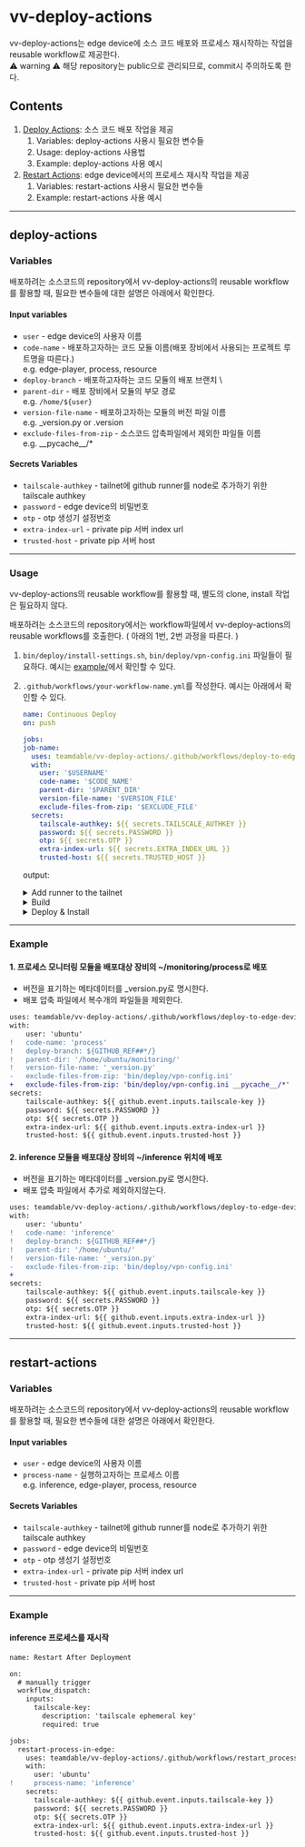 # vv-deploy-actions
vv-deploy-actions는 edge device에 소스 코드 배포와 프로세스 재시작하는 작업을 reusable workflow로 제공한다. \
⚠️ warning ⚠️ 해당 repository는 public으로 관리되므로, commit시 주의하도록 한다. 

## Contents
1. [Deploy Actions](#deploy-actions): 소스 코드 배포 작업을 제공
	1. Variables: deploy-actions 사용시 필요한 변수들
	2. Usage: deploy-actions 사용법
	3. Example: deploy-actions 사용 예시
2. [Restart Actions](#restart-actions): edge device에서의 프로세스 재시작 작업을 제공
	1. Variables: restart-actions 사용시 필요한 변수들
	2. Example: restart-actions 사용 예시
-------------------------------
## deploy-actions
### Variables
배포하려는 소스코드의 repository에서 vv-deploy-actions의 reusable workflow를 활용할 때, 필요한 변수들에 대한 설명은 아래에서 확인한다.

#### Input variables
- `user` - edge device의 사용자 이름
- `code-name` - 배포하고자하는 코드 모듈 이름(배포 장비에서 사용되는 프로젝트 루트명을 따른다.) \
e.g. edge-player, process, resource
- `deploy-branch` - 배포하고자하는 코드 모듈의 배포 브랜치 \
- `parent-dir` - 배포 장비에서 모듈의 부모 경로 \
e.g. `/home/${user}`
- `version-file-name` - 배포하고자하는 모듈의 버전 파일 이름 \
e.g.  _version.py or .version
- `exclude-files-from-zip` - 소스코드 압축파일에서 제외한 파일들 이름 \
e.g. \_\_pycache\_\_/*


#### Secrets Variables
- `tailscale-authkey` - tailnet에 github runner를 node로 추가하기 위한 tailscale authkey
- `password` - edge device의 비밀번호
- `otp` - otp 생성기 설정번호
- `extra-index-url` - private pip 서버 index url
- `trusted-host` - private pip 서버 host

-------------------------------

### Usage
vv-deploy-actions의 reusable workflow를 활용할 때, 별도의 clone, install 작업은 필요하지 않다.

배포하려는 소스코드의 repository에서는 workflow파일에서 vv-deploy-actions의 reusable workflows를 호출한다. ( 아래의 1번, 2번 과정을 따른다. )

1. `bin/deploy/install-settings.sh`, `bin/deploy/vpn-config.ini` 파일들이 필요하다. 예시는 [example/](https://github.com/teamdable/vv-deploy-actions/blob/main/example/)에서 확인할 수 있다.

2. `.github/workflows/your-workflow-name.yml`를 작성한다. 예시는 아래에서 확인할 수 있다.
	``` yml
	name: Continuous Deploy
	on: push

	jobs:
	job-name:
	  uses: teamdable/vv-deploy-actions/.github/workflows/deploy-to-edge-devices.yml@main
	  with:
	    user: '$USERNAME'
	    code-name: '$CODE_NAME'
	    parent-dir: '$PARENT_DIR'
	    version-file-name: '$VERSION_FILE'
	    exclude-files-from-zip: '$EXCLUDE_FILE'
	  secrets:
	    tailscale-authkey: ${{ secrets.TAILSCALE_AUTHKEY }}
	    password: ${{ secrets.PASSWORD }}
	    otp: ${{ secrets.OTP }}
	    extra-index-url: ${{ secrets.EXTRA_INDEX_URL }}
	    trusted-host: ${{ secrets.TRUSTED_HOST }}
	```

	output: 
	<details>
	<summary>Add runner to the tailnet</summary>

	- Success
		```
		Success.
		```

	- Fail: 정상적으로 tailscale authkey가 전달되지않았거나, key가 expire된 경우에는 이 step에서 종료됩니다.
	</details>

	<details>
	<summary>Build</summary>

	- Success
		```
		deleting: .github/
		deleting: .github/workflows/
		deleting: .github/workflows/main-cd.yml
		```
	</details>

	<details>
	<summary>Deploy & Install</summary>

	- All success: 모든 HOST에 성공적으로 배포되면, 정상적으로 종료됩니다.

		```
		hostname: 127.0.0.1
		build & deploy Success
		install Success

		hostname: 127.0.0.2
		build & deploy Success
		install Success

		hostname: 127.0.0.3
		build & deploy Success
		install Success

		Deploy와 Install에 실패한 기기들의 hostname은 다음과 같습니다
		Deploy: 
		Install:
		```

	- Fail: 모든 HOST에 배포를 진행하고, 과정이 완료된 후에 하나라도 배포가 실패했을 시에 Actions가 실패합니다.

		```
		hostname: 127.0.0.2
		build & deploy Success
		[err] target version과 source version이 일치하지않습니다

		hostname: 127.0.0.3
		[err] 배포 대상 edge device에 deploy 작업이 제대로 루어지지않았습니다

		Deploy와 Install에 실패한 기기들의 hostname은 다음과 습니다
		Deploy: 127.0.0.3
		Install: 127.0.0.2 127.0.0.3
		```
	</details>

-------------------------------

### Example
#### 1. 프로세스 모니터링 모듈을 배포대상 장비의 ~/monitoring/process로 배포
- 버전을 표기하는 메타데이터를 _version.py로 명시한다.
- 배포 압축 파일에서 복수개의 파일들을 제외한다.
```diff
uses: teamdable/vv-deploy-actions/.github/workflows/deploy-to-edge-devices.yml@main
with:
    user: 'ubuntu'
!   code-name: 'process'
!   deploy-branch: ${GITHUB_REF##*/}    
!   parent-dir: '/home/ubuntu/monitoring/'
!   version-file-name: '_version.py'
-   exclude-files-from-zip: 'bin/deploy/vpn-config.ini'
+   exclude-files-from-zip: 'bin/deploy/vpn-config.ini __pycache__/*'
secrets:
    tailscale-authkey: ${{ github.event.inputs.tailscale-key }}
    password: ${{ secrets.PASSWORD }}
    otp: ${{ secrets.OTP }}
    extra-index-url: ${{ github.event.inputs.extra-index-url }}
    trusted-host: ${{ github.event.inputs.trusted-host }}
```

#### 2. inference 모듈을 배포대상 장비의 ~/inference 위치에 배포
- 버전을 표기하는 메타데이터를 _version.py로 명시한다.
- 배포 압축 파일에서 추가로 제외하지않는다.

```diff
uses: teamdable/vv-deploy-actions/.github/workflows/deploy-to-edge-devices.yml@main
with:
    user: 'ubuntu'
!   code-name: 'inference'
!   deploy-branch: ${GITHUB_REF##*/} 
!   parent-dir: '/home/ubuntu/'
!   version-file-name: '_version.py'
-   exclude-files-from-zip: 'bin/deploy/vpn-config.ini'
+   
secrets:
    tailscale-authkey: ${{ github.event.inputs.tailscale-key }}
    password: ${{ secrets.PASSWORD }}
    otp: ${{ secrets.OTP }}
    extra-index-url: ${{ github.event.inputs.extra-index-url }}
    trusted-host: ${{ github.event.inputs.trusted-host }}
```

-------------------------------
## restart-actions
### Variables
배포하려는 소스코드의 repository에서 vv-deploy-actions의 reusable workflow를 활용할 때, 필요한 변수들에 대한 설명은 아래에서 확인한다.

#### Input variables
- `user` - edge device의 사용자 이름
- `process-name` - 실행하고자하는 프로세스 이름 \
e.g. inference, edge-player, process, resource


#### Secrets Variables
- `tailscale-authkey` - tailnet에 github runner를 node로 추가하기 위한 tailscale authkey
- `password` - edge device의 비밀번호
- `otp` - otp 생성기 설정번호
- `extra-index-url` - private pip 서버 index url
- `trusted-host` - private pip 서버 host

-------------------------------

### Example
#### inference 프로세스를 재시작
```diff
name: Restart After Deployment

on:
  # manually trigger
  workflow_dispatch:
    inputs:
      tailscale-key:
        description: 'tailscale ephemeral key'
        required: true

jobs:
  restart-process-in-edge:
    uses: teamdable/vv-deploy-actions/.github/workflows/restart_process_after_deploy.yml@main
    with:
      user: 'ubuntu'
!     process-name: 'inference'
    secrets:
      tailscale-authkey: ${{ github.event.inputs.tailscale-key }}
      password: ${{ secrets.PASSWORD }}
      otp: ${{ secrets.OTP }}
      extra-index-url: ${{ github.event.inputs.extra-index-url }}
      trusted-host: ${{ github.event.inputs.trusted-host }}
```
